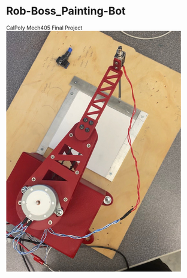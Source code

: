 # Rob-Boss_Painting-Bot
CalPoly Mech405 Final Project
![Armature View](https://github.com/VincentPierc/Rob-Boss_Painting-Bot/blob/88ab612ea1562960c5a3bc2b429fb5e3f99f7837/IMG_6601%20(1).jpg)
